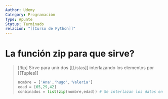 ```yaml
---
Author: Udemy
Category: Programación
Type: Apunte
Status: Terminado
relación: "[[Curso de Python]]"
---
```

# La función zip para que sirve?

>[!tip] Sirve para unir dos [[Listas]] interlazando los elementos por [[Tuples]]
>```python
>nombre = ['Ana','hugo','Valeria']
>edad = [65,29,42]
>conbinados = list(zip(nombre,edad)) # Se interlazan los datos en una tupla [('Ana',65)]

